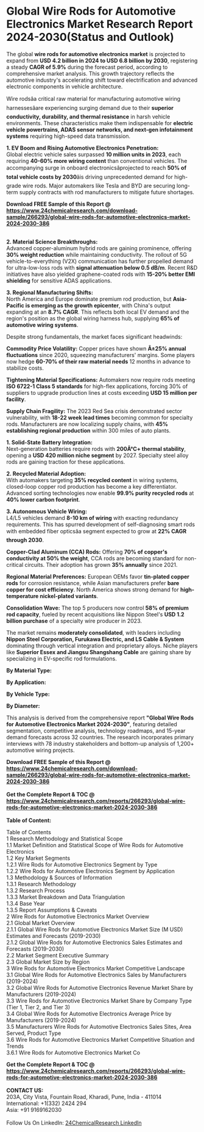 <h1>Global Wire Rods for Automotive Electronics Market Research Report 2024-2030(Status and Outlook)</h1><p>The global <strong>wire rods for automotive electronics market</strong> is projected to expand from <strong>USD 4.2 billion in 2024 to USD 6.8 billion by 2030</strong>, registering a steady <strong>CAGR of 5.9%</strong> during the forecast period, according to comprehensive market analysis. This growth trajectory reflects the automotive industry's accelerating shift toward electrification and advanced electronic components in vehicle architecture.</p><p>Wire rodsâa critical raw material for manufacturing automotive wiring harnessesâare experiencing surging demand due to their <strong>superior conductivity, durability, and thermal resistance</strong> in harsh vehicle environments. These characteristics make them indispensable for <strong>electric vehicle powertrains, ADAS sensor networks, and next-gen infotainment systems</strong> requiring high-speed data transmission.</p><p><strong>1. EV Boom and Rising Automotive Electronics Penetration:</strong><br>
Global electric vehicle sales surpassed <strong>10 million units in 2023</strong>, each requiring <strong>40-60% more wiring content</strong> than conventional vehicles. The accompanying surge in onboard electronicsâprojected to reach <strong>50% of total vehicle costs by 2030</strong>âis driving unprecedented demand for high-grade wire rods. Major automakers like Tesla and BYD are securing long-term supply contracts with rod manufacturers to mitigate future shortages.</p><div><b>Download FREE Sample of this Report @ 
            <a href="https://www.24chemicalresearch.com/download-sample/266293/global-wire-rods-for-automotive-electronics-market-2024-2030-386">
            https://www.24chemicalresearch.com/download-sample/266293/global-wire-rods-for-automotive-electronics-market-2024-2030-386</a></b></div><br><p><strong>2. Material Science Breakthroughs:</strong><br>
Advanced copper-aluminum hybrid rods are gaining prominence, offering <strong>30% weight reduction</strong> while maintaining conductivity. The rollout of 5G vehicle-to-everything (V2X) communication has further propelled demand for ultra-low-loss rods with <strong>signal attenuation below 0.5 dB/m</strong>. Recent R&amp;D initiatives have also yielded graphene-coated rods with <strong>15-20% better EMI shielding</strong> for sensitive ADAS applications.</p><p><strong>3. Regional Manufacturing Shifts:</strong><br>
North America and Europe dominate premium rod production, but <strong>Asia-Pacific is emerging as the growth epicenter</strong>, with China's output expanding at an <strong>8.7% CAGR</strong>. This reflects both local EV demand and the region's position as the global wiring harness hub, supplying <strong>65% of automotive wiring systems</strong>.</p><p>Despite strong fundamentals, the market faces significant headwinds:</p><p><strong>Commodity Price Volatility:</strong> Copper prices have shown <strong>Â±25% annual fluctuations</strong> since 2020, squeezing manufacturers' margins. Some players now hedge <strong>60-70% of their raw material needs</strong> 12 months in advance to stabilize costs.</p><p><strong>Tightening Material Specifications:</strong> Automakers now require rods meeting <strong>ISO 6722-1 Class 5 standards</strong> for high-flex applications, forcing 30% of suppliers to upgrade production lines at costs exceeding <strong>USD 15 million per facility</strong>.</p><p><strong>Supply Chain Fragility:</strong> The 2023 Red Sea crisis demonstrated sector vulnerability, with <strong>18-22 week lead times</strong> becoming common for specialty rods. Manufacturers are now localizing supply chains, with <strong>45% establishing regional production</strong> within 300 miles of auto plants.</p><p><strong>1. Solid-State Battery Integration:</strong><br>
Next-generation batteries require rods with <strong>200Â°C+ thermal stability</strong>, opening a <strong>USD 420 million niche segment</strong> by 2027. Specialty steel alloy rods are gaining traction for these applications.</p><p><strong>2. Recycled Material Adoption:</strong><br>
With automakers targeting <strong>35% recycled content</strong> in wiring systems, closed-loop copper rod production has become a key differentiator. Advanced sorting technologies now enable <strong>99.9% purity recycled rods</strong> at <strong>40% lower carbon footprint</strong>.</p><p><strong>3. Autonomous Vehicle Wiring:</strong><br>
L4/L5 vehicles demand <strong>8-10 km of wiring</strong> with exacting redundancy requirements. This has spurred development of self-diagnosing smart rods with embedded fiber opticsâa segment expected to grow at <strong>22% CAGR through 2030</strong>.</p><p><strong>Copper-Clad Aluminum (CCA) Rods:</strong> Offering <strong>70% of copper's conductivity at 50% the weight</strong>, CCA rods are becoming standard for non-critical circuits. Their adoption has grown <strong>35% annually</strong> since 2021.</p><p><strong>Regional Material Preferences:</strong> European OEMs favor <strong>tin-plated copper rods</strong> for corrosion resistance, while Asian manufacturers prefer <strong>bare copper for cost efficiency</strong>. North America shows strong demand for <strong>high-temperature nickel-plated variants</strong>.</p><p><strong>Consolidation Wave:</strong> The top 5 producers now control <strong>58% of premium rod capacity</strong>, fueled by recent acquisitions like Nippon Steel's <strong>USD 1.2 billion purchase</strong> of a specialty wire producer in 2023.</p><p>The market remains <strong>moderately consolidated</strong>, with leaders including <strong>Nippon Steel Corporation, Furukawa Electric, and LS Cable &amp; System</strong> dominating through vertical integration and proprietary alloys. Niche players like <strong>Superior Essex and Jiangsu Shangshang Cable</strong> are gaining share by specializing in EV-specific rod formulations.</p><p><strong>By Material Type:</strong></p><p><strong>By Application:</strong></p><p><strong>By Vehicle Type:</strong></p><p><strong>By Diameter:</strong></p><p>This analysis is derived from the comprehensive report <strong>"Global Wire Rods for Automotive Electronics Market 2024-2030"</strong>, featuring detailed segmentation, competitive analysis, technology roadmaps, and 15-year demand forecasts across 32 countries. The research incorporates primary interviews with 78 industry stakeholders and bottom-up analysis of 1,200+ automotive wiring projects.</p><div><b>Download FREE Sample of this Report @ 
            <a href="https://www.24chemicalresearch.com/download-sample/266293/global-wire-rods-for-automotive-electronics-market-2024-2030-386">
            https://www.24chemicalresearch.com/download-sample/266293/global-wire-rods-for-automotive-electronics-market-2024-2030-386</a></b></div><br><div><b>Get the Complete Report & TOC @ 
            <a href="https://www.24chemicalresearch.com/reports/266293/global-wire-rods-for-automotive-electronics-market-2024-2030-386">
            https://www.24chemicalresearch.com/reports/266293/global-wire-rods-for-automotive-electronics-market-2024-2030-386</a></b></div><br>
            <b>Table of Content:</b><p>Table of Contents<br />
1 Research Methodology and Statistical Scope<br />
1.1 Market Definition and Statistical Scope of Wire Rods for Automotive Electronics<br />
1.2 Key Market Segments<br />
1.2.1 Wire Rods for Automotive Electronics Segment by Type<br />
1.2.2 Wire Rods for Automotive Electronics Segment by Application<br />
1.3 Methodology & Sources of Information<br />
1.3.1 Research Methodology<br />
1.3.2 Research Process<br />
1.3.3 Market Breakdown and Data Triangulation<br />
1.3.4 Base Year<br />
1.3.5 Report Assumptions & Caveats<br />
2 Wire Rods for Automotive Electronics Market Overview<br />
2.1 Global Market Overview<br />
2.1.1 Global Wire Rods for Automotive Electronics Market Size (M USD) Estimates and Forecasts (2019-2030)<br />
2.1.2 Global Wire Rods for Automotive Electronics Sales Estimates and Forecasts (2019-2030)<br />
2.2 Market Segment Executive Summary<br />
2.3 Global Market Size by Region<br />
3 Wire Rods for Automotive Electronics Market Competitive Landscape<br />
3.1 Global Wire Rods for Automotive Electronics Sales by Manufacturers (2019-2024)<br />
3.2 Global Wire Rods for Automotive Electronics Revenue Market Share by Manufacturers (2019-2024)<br />
3.3 Wire Rods for Automotive Electronics Market Share by Company Type (Tier 1, Tier 2, and Tier 3)<br />
3.4 Global Wire Rods for Automotive Electronics Average Price by Manufacturers (2019-2024)<br />
3.5 Manufacturers Wire Rods for Automotive Electronics Sales Sites, Area Served, Product Type<br />
3.6 Wire Rods for Automotive Electronics Market Competitive Situation and Trends<br />
3.6.1 Wire Rods for Automotive Electronics Market Co</p><div><b>Get the Complete Report & TOC @ 
            <a href="https://www.24chemicalresearch.com/reports/266293/global-wire-rods-for-automotive-electronics-market-2024-2030-386">
            https://www.24chemicalresearch.com/reports/266293/global-wire-rods-for-automotive-electronics-market-2024-2030-386</a></b></div><br><b>CONTACT US:</b><br>
            203A, City Vista, Fountain Road, Kharadi, Pune, India - 411014<br>
            International: +1(332) 2424 294<br>
            Asia: +91 9169162030 <br><br>
            Follow Us On LinkedIn: <a href="https://www.linkedin.com/company/24chemicalresearch/">24ChemicalResearch LinkedIn</a>